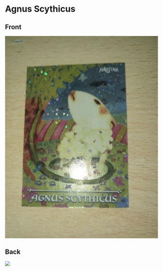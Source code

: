 # Agnus Scythicus
 ## Front
 ![](../images/agnusscythicus-front.jpg)
 ## Back
 ![](../images/agnusscythicus-back.jpg)